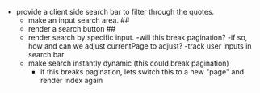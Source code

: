 - provide a client side search bar to filter through the quotes. 
  - make an input search area. ##
  - render a search button ##
  - render search by specific input. 
    -will this break pagination?
    -if so, how and can we adjust currentPage to adjust?
  -track user inputs in search bar
  - make search instantly dynamic (this could break pagination)
    - if this breaks pagination, lets switch this to a new "page" and render index again